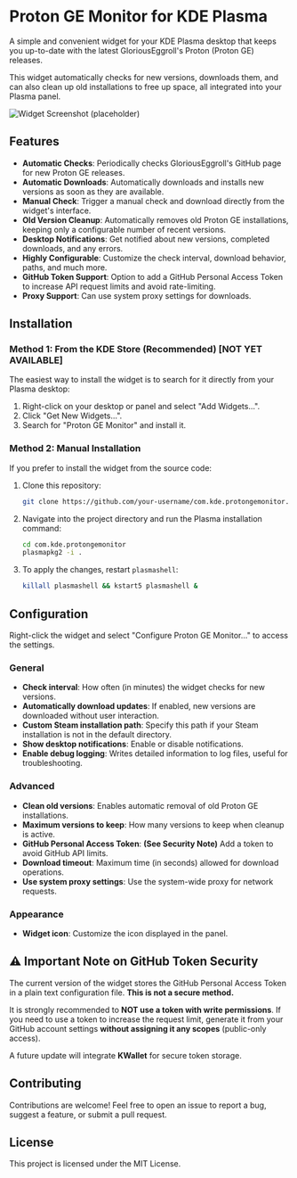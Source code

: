 # Proton GE Monitor for KDE Plasma

A simple and convenient widget for your KDE Plasma desktop that keeps you up-to-date with the latest GloriousEggroll's Proton (Proton GE) releases.

This widget automatically checks for new versions, downloads them, and can also clean up old installations to free up space, all integrated into your Plasma panel.

![Widget Screenshot (placeholder)](https://raw.githubusercontent.com/your-username/com.kde.protongemonitor/main/screenshot.png) <!-- TODO: Replace with a real screenshot! -->

## Features

*   **Automatic Checks**: Periodically checks GloriousEggroll's GitHub page for new Proton GE releases.
*   **Automatic Downloads**: Automatically downloads and installs new versions as soon as they are available.
*   **Manual Check**: Trigger a manual check and download directly from the widget's interface.
*   **Old Version Cleanup**: Automatically removes old Proton GE installations, keeping only a configurable number of recent versions.
*   **Desktop Notifications**: Get notified about new versions, completed downloads, and any errors.
*   **Highly Configurable**: Customize the check interval, download behavior, paths, and much more.
*   **GitHub Token Support**: Option to add a GitHub Personal Access Token to increase API request limits and avoid rate-limiting.
*   **Proxy Support**: Can use system proxy settings for downloads.

## Installation

### Method 1: From the KDE Store (Recommended) [NOT YET AVAILABLE]

The easiest way to install the widget is to search for it directly from your Plasma desktop:
1.  Right-click on your desktop or panel and select "Add Widgets...".
2.  Click "Get New Widgets...".
3.  Search for "Proton GE Monitor" and install it.

### Method 2: Manual Installation

If you prefer to install the widget from the source code:
1.  Clone this repository:
    ```bash
    git clone https://github.com/your-username/com.kde.protongemonitor.git $HOME/.local/share/plasma/plasmoids/
    ```
2.  Navigate into the project directory and run the Plasma installation command:
    ```bash
    cd com.kde.protongemonitor
    plasmapkg2 -i .
    ```
3.  To apply the changes, restart `plasmashell`:
    ```bash
    killall plasmashell && kstart5 plasmashell &
    ```

## Configuration

Right-click the widget and select "Configure Proton GE Monitor..." to access the settings.

### General
*   **Check interval**: How often (in minutes) the widget checks for new versions.
*   **Automatically download updates**: If enabled, new versions are downloaded without user interaction.
*   **Custom Steam installation path**: Specify this path if your Steam installation is not in the default directory.
*   **Show desktop notifications**: Enable or disable notifications.
*   **Enable debug logging**: Writes detailed information to log files, useful for troubleshooting.

### Advanced
*   **Clean old versions**: Enables automatic removal of old Proton GE installations.
*   **Maximum versions to keep**: How many versions to keep when cleanup is active.
*   **GitHub Personal Access Token**: **(See Security Note)** Add a token to avoid GitHub API limits.
*   **Download timeout**: Maximum time (in seconds) allowed for download operations.
*   **Use system proxy settings**: Use the system-wide proxy for network requests.

### Appearance
*   **Widget icon**: Customize the icon displayed in the panel.

## ⚠️ Important Note on GitHub Token Security

The current version of the widget stores the GitHub Personal Access Token in a plain text configuration file. **This is not a secure method.**

It is strongly recommended to **NOT use a token with write permissions**. If you need to use a token to increase the request limit, generate it from your GitHub account settings **without assigning it any scopes** (public-only access).

A future update will integrate **KWallet** for secure token storage.

## Contributing

Contributions are welcome! Feel free to open an issue to report a bug, suggest a feature, or submit a pull request.

## License

This project is licensed under the MIT License.
